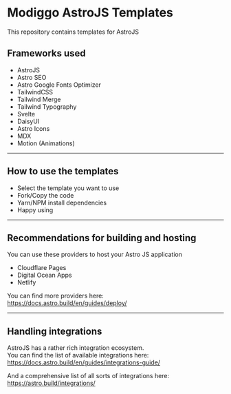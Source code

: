 # Modiggo AstroJS Templates

This repository contains templates for AstroJS

## Frameworks used

- AstroJS
- Astro SEO
- Astro Google Fonts Optimizer
- TailwindCSS
- Tailwind Merge
- Tailwind Typography
- Svelte
- DaisyUI
- Astro Icons
- MDX
- Motion (Animations)

---

## How to use the templates

- Select the template you want to use
- Fork/Copy the code
- Yarn/NPM install dependencies
- Happy using

---

## Recommendations for building and hosting

You can use these providers to host your Astro JS application

- Cloudflare Pages
- Digital Ocean Apps
- Netlify

You can find more providers here: https://docs.astro.build/en/guides/deploy/

---

## Handling integrations

AstroJS has a rather rich integration ecosystem.  
You can find the list of available integrations here: https://docs.astro.build/en/guides/integrations-guide/

And a comprehensive list of all sorts of integrations here: https://astro.build/integrations/
